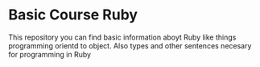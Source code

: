 # Basic Course Ruby

This repository you can find basic information aboyt Ruby like things programming orientd to object. Also types and other sentences necesary for programming in Ruby
